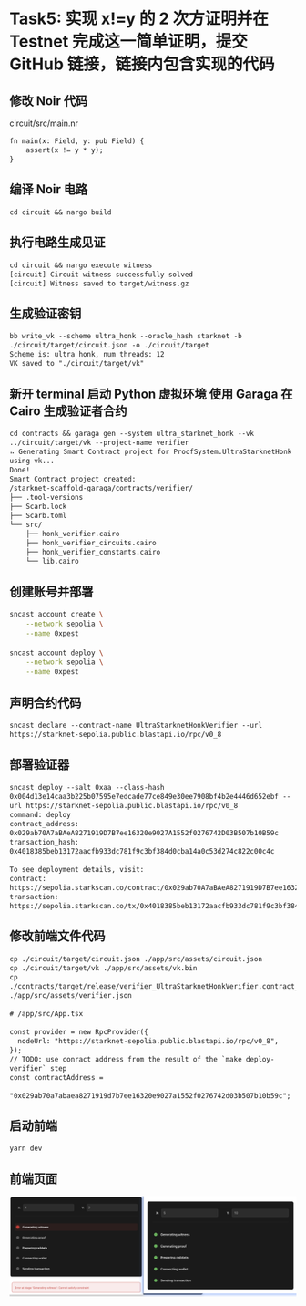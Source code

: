 # Task5: 实现 x!=y 的 2 次方证明并在 Testnet 完成这一简单证明，提交 GitHub 链接，链接内包含实现的代码

## 修改 Noir 代码

circuit/src/main.nr

```
fn main(x: Field, y: pub Field) {
    assert(x != y * y);
}
```

## 编译 Noir 电路

```
cd circuit && nargo build
```

## 执行电路生成见证

```
cd circuit && nargo execute witness
[circuit] Circuit witness successfully solved
[circuit] Witness saved to target/witness.gz
```

## 生成验证密钥

```
bb write_vk --scheme ultra_honk --oracle_hash starknet -b ./circuit/target/circuit.json -o ./circuit/target
Scheme is: ultra_honk, num threads: 12
VK saved to "./circuit/target/vk"
```

## 新开 terminal 启动 Python 虚拟环境 使用 Garaga 在 Cairo 生成验证者合约

```
cd contracts && garaga gen --system ultra_starknet_honk --vk ../circuit/target/vk --project-name verifier
⠦ Generating Smart Contract project for ProofSystem.UltraStarknetHonk using vk...
Done!
Smart Contract project created:
/starknet-scaffold-garaga/contracts/verifier/
├── .tool-versions
├── Scarb.lock
├── Scarb.toml
└── src/
    ├── honk_verifier.cairo
    ├── honk_verifier_circuits.cairo
    ├── honk_verifier_constants.cairo
    └── lib.cairo
```

## 创建账号并部署

```bash
sncast account create \
	--network sepolia \
	--name 0xpest

sncast account deploy \
    --network sepolia \
    --name 0xpest
```

## 声明合约代码

```
sncast declare --contract-name UltraStarknetHonkVerifier --url https://starknet-sepolia.public.blastapi.io/rpc/v0_8
```

## 部署验证器

```
sncast deploy --salt 0xaa --class-hash 0x004d13e14caa3b225b07595e7edcade77ce849e30ee7908bf4b2e4446d652ebf --url https://starknet-sepolia.public.blastapi.io/rpc/v0_8
command: deploy
contract_address: 0x029ab70A7aBAeA8271919D7B7ee16320e9027A1552f0276742D03B507b10B59c
transaction_hash: 0x4018385beb13172aacfb933dc781f9c3bf384d0cba14a0c53d274c822c00c4c

To see deployment details, visit:
contract: https://sepolia.starkscan.co/contract/0x029ab70A7aBAeA8271919D7B7ee16320e9027A1552f0276742D03B507b10B59c
transaction: https://sepolia.starkscan.co/tx/0x4018385beb13172aacfb933dc781f9c3bf384d0cba14a0c53d274c822c00c4c
```

## 修改前端文件代码

```
cp ./circuit/target/circuit.json ./app/src/assets/circuit.json
cp ./circuit/target/vk ./app/src/assets/vk.bin
cp ./contracts/target/release/verifier_UltraStarknetHonkVerifier.contract_class.json ./app/src/assets/verifier.json

# /app/src/App.tsx

const provider = new RpcProvider({
  nodeUrl: "https://starknet-sepolia.public.blastapi.io/rpc/v0_8",
});
// TODO: use conract address from the result of the `make deploy-verifier` step
const contractAddress =
  "0x029ab70a7abaea8271919d7b7ee16320e9027a1552f0276742d03b507b10b59c";
```

## 启动前端

```
yarn dev
```

## 前端页面

![verify](./app/src/assets/verify.png)
